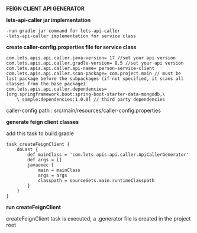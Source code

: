 **FEIGN CLIENT API GENERATOR**

**lets-api-caller jar implementation**

    -run gradle jar command for lets-api-caller
    -lets-api-caller implementation for service class

**create caller-config.properties file for service class**

    com.lets.apis.api.caller.java-version= 17 //set your api version
    com.lets.apis.api.caller.gradle-version= 8.5 //set your api version
    com.lets.apis.api.caller.api-name= person-service-client
    com.lets.apis.api.caller.scan-package= com.project.main // must be last package before the subpackages (if not specified, it scans all classes from the base package)
    com.lets.apis.api.caller.dependencies= [org.springframework.boot:spring-boot-starter-data-mongodb,\
        \ sample:dependencies:1.0.0] // third party dependencies

caller-config path : src/main/resources/caller-config.properties

**generate feign client classes**

add this task to build.gradle

    task createFeignClient {
        doLast {
            def mainClass = 'com.lets.apis.api.caller.ApiCallerGenerator'
            def args = []
            javaexec {
                main = mainClass
                args = args
                classpath = sourceSets.main.runtimeClasspath
            }
        }
    }

**run createFeignClient**

createFeignClient task is executed, a .generator file is created in the project root

